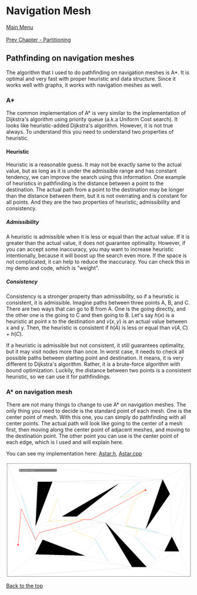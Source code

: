 # Navigation Mesh
[Main Menu](../README.md)
<br /><br />
[Prev Chapter - Partitioning](Triangulation.md)

## Pathfinding on navigation meshes
The algorithm that I used to do pathfinding on navigation meshes is A*.
It is optimal and very fast with proper heuristic and data structure.
Since it works well with graphs, it works with navigation meshes as well.

### A*
The common implementation of A* is very similar to the implementation of Dijkstra's algorithm using priority queue (a.k.a Uniform Cost search).
It looks like heuristic-added Dijkstra's algorithm. However, it is not true always.
To understand this you need to understand two properties of heuristic.

#### Heuristic
Heuristic is a reasonable guess. It may not be exactly same to the actual value,
but as long as it is under the admissible range and has constant tendency, we can improve the search using this information.
One example of heuristics in pathfinding is the distance between a point to the destination.
The actual path from a point to the destination may be longer than the distance between them,
but it is not overrating and is constant for all points.
And they are the two properties of heuristic; admissibility and consistency.

##### Admissibility
A heuristic is admissible when it is less or equal than the actual value.
If it is greater than the actual value, it does not guarantee optimality.
However, if you can accept some inaccuracy, you may want to increase heuristic intentionally, because it will boost up the search even more.
If the space is not complicated, it can help to reduce the inaccuracy.
You can check this in my demo and code, which is "weight".

##### Consistency
Consistency is a stronger property than admissibility, so if a heuristic is consistent, it is admissible.
Imagine paths between three points A, B, and C. There are two ways that can go to B from A.
One is the going directly, and the other one is the going to C and then going to B.
Let's say $h(x)$ is a heuristic at point x to the destination and $v(x, y)$ is an actual value between x and y.
Then, the heuristic is consistent if $h(A)$ is less or equal than $v(A, C)$ + $h(C)$.

If a heuristic is admissible but not consistent, it still guarantees optimality, but it may visit nodes more than once.
In worst case, it needs to check all possible paths between starting point and destination.
It means, it is very different to Dijkstra's algorithm.
Rather, it is a brute-force algorithm with bound optimization.
Luckily, the distance between two points is a consistent heuristic, so we can use it for pathfindings.

### A* on navigation mesh
There are not many things to change to use A* on navigation meshes.
The only thing you need to decide is the standard point of each mesh.
One is the center point of mesh. With this one, you can simply do pathfinding with all center points.
The actual path will look like going to the center of a mesh first,
then moving along the center point of adjacent meshes, and moving to the destination point.
The other point you can use is the center point of each edge, which is I used and will explain here.

You can see my implementation here: [Astar.h](../NavMesh/Astar.h), [Astar.cpp](../NavMesh/Astar.cpp)

<img align="center" src="/Description/Images/PathFindingExample.png">

[Back to the top](#navigation-mesh)